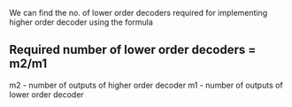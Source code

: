 We can find the no. of lower order decoders required for implementing higher order decoder using the formula

## Required number of lower order decoders = m2/m1
m2 - number of outputs of higher order decoder
m1 - number of outputs of lower order decoder

